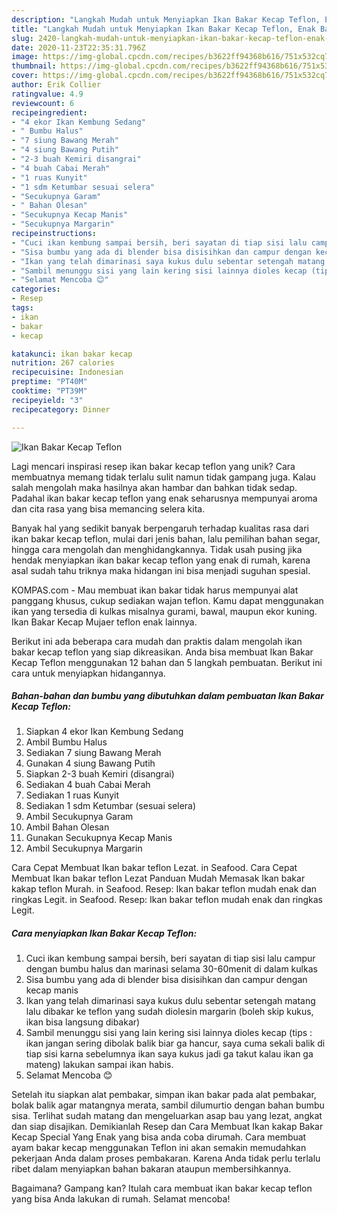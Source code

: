 ```yaml
---
description: "Langkah Mudah untuk Menyiapkan Ikan Bakar Kecap Teflon, Enak Banget"
title: "Langkah Mudah untuk Menyiapkan Ikan Bakar Kecap Teflon, Enak Banget"
slug: 2420-langkah-mudah-untuk-menyiapkan-ikan-bakar-kecap-teflon-enak-banget
date: 2020-11-23T22:35:31.796Z
image: https://img-global.cpcdn.com/recipes/b3622ff94368b616/751x532cq70/ikan-bakar-kecap-teflon-foto-resep-utama.jpg
thumbnail: https://img-global.cpcdn.com/recipes/b3622ff94368b616/751x532cq70/ikan-bakar-kecap-teflon-foto-resep-utama.jpg
cover: https://img-global.cpcdn.com/recipes/b3622ff94368b616/751x532cq70/ikan-bakar-kecap-teflon-foto-resep-utama.jpg
author: Erik Collier
ratingvalue: 4.9
reviewcount: 6
recipeingredient:
- "4 ekor Ikan Kembung Sedang"
- " Bumbu Halus"
- "7 siung Bawang Merah"
- "4 siung Bawang Putih"
- "2-3 buah Kemiri disangrai"
- "4 buah Cabai Merah"
- "1 ruas Kunyit"
- "1 sdm Ketumbar sesuai selera"
- "Secukupnya Garam"
- " Bahan Olesan"
- "Secukupnya Kecap Manis"
- "Secukupnya Margarin"
recipeinstructions:
- "Cuci ikan kembung sampai bersih, beri sayatan di tiap sisi lalu campur dengan bumbu halus dan marinasi selama 30-60menit di dalam kulkas"
- "Sisa bumbu yang ada di blender bisa disisihkan dan campur dengan kecap manis"
- "Ikan yang telah dimarinasi saya kukus dulu sebentar setengah matang lalu dibakar ke teflon yang sudah diolesin margarin (boleh skip kukus, ikan bisa langsung dibakar)"
- "Sambil menunggu sisi yang lain kering sisi lainnya dioles kecap (tips : ikan jangan sering dibolak balik biar ga hancur, saya cuma sekali balik di tiap sisi karna sebelumnya ikan saya kukus jadi ga takut kalau ikan ga mateng) lakukan sampai ikan habis."
- "Selamat Mencoba 😊"
categories:
- Resep
tags:
- ikan
- bakar
- kecap

katakunci: ikan bakar kecap 
nutrition: 267 calories
recipecuisine: Indonesian
preptime: "PT40M"
cooktime: "PT39M"
recipeyield: "3"
recipecategory: Dinner

---
```



![Ikan Bakar Kecap Teflon](https://img-global.cpcdn.com/recipes/b3622ff94368b616/751x532cq70/ikan-bakar-kecap-teflon-foto-resep-utama.jpg)

Lagi mencari inspirasi resep ikan bakar kecap teflon yang unik? Cara membuatnya memang tidak terlalu sulit namun tidak gampang juga. Kalau salah mengolah maka hasilnya akan hambar dan bahkan tidak sedap. Padahal ikan bakar kecap teflon yang enak seharusnya mempunyai aroma dan cita rasa yang bisa memancing selera kita.

Banyak hal yang sedikit banyak berpengaruh terhadap kualitas rasa dari ikan bakar kecap teflon, mulai dari jenis bahan, lalu pemilihan bahan segar, hingga cara mengolah dan menghidangkannya. Tidak usah pusing jika hendak menyiapkan ikan bakar kecap teflon yang enak di rumah, karena asal sudah tahu triknya maka hidangan ini bisa menjadi suguhan spesial.

KOMPAS.com - Mau membuat ikan bakar tidak harus mempunyai alat panggang khusus, cukup sediakan wajan teflon. Kamu dapat menggunakan ikan yang tersedia di kulkas misalnya gurami, bawal, maupun ekor kuning. Ikan Bakar Kecap Mujaer teflon enak lainnya.


Berikut ini ada beberapa cara mudah dan praktis dalam mengolah ikan bakar kecap teflon yang siap dikreasikan. Anda bisa membuat Ikan Bakar Kecap Teflon menggunakan 12 bahan dan 5 langkah pembuatan. Berikut ini cara untuk menyiapkan hidangannya.

<!--inarticleads1-->

##### Bahan-bahan dan bumbu yang dibutuhkan dalam pembuatan Ikan Bakar Kecap Teflon:

1. Siapkan 4 ekor Ikan Kembung Sedang
1. Ambil  Bumbu Halus
1. Sediakan 7 siung Bawang Merah
1. Gunakan 4 siung Bawang Putih
1. Siapkan 2-3 buah Kemiri (disangrai)
1. Sediakan 4 buah Cabai Merah
1. Sediakan 1 ruas Kunyit
1. Sediakan 1 sdm Ketumbar (sesuai selera)
1. Ambil Secukupnya Garam
1. Ambil  Bahan Olesan
1. Gunakan Secukupnya Kecap Manis
1. Ambil Secukupnya Margarin


Cara Cepat Membuat Ikan bakar teflon Lezat. in Seafood. Cara Cepat Membuat Ikan bakar teflon Lezat Panduan Mudah Memasak Ikan bakar kakap teflon Murah. in Seafood. Resep: Ikan bakar teflon mudah enak dan ringkas Legit. in Seafood. Resep: Ikan bakar teflon mudah enak dan ringkas Legit. 

<!--inarticleads2-->

##### Cara menyiapkan Ikan Bakar Kecap Teflon:

1. Cuci ikan kembung sampai bersih, beri sayatan di tiap sisi lalu campur dengan bumbu halus dan marinasi selama 30-60menit di dalam kulkas
1. Sisa bumbu yang ada di blender bisa disisihkan dan campur dengan kecap manis
1. Ikan yang telah dimarinasi saya kukus dulu sebentar setengah matang lalu dibakar ke teflon yang sudah diolesin margarin (boleh skip kukus, ikan bisa langsung dibakar)
1. Sambil menunggu sisi yang lain kering sisi lainnya dioles kecap (tips : ikan jangan sering dibolak balik biar ga hancur, saya cuma sekali balik di tiap sisi karna sebelumnya ikan saya kukus jadi ga takut kalau ikan ga mateng) lakukan sampai ikan habis.
1. Selamat Mencoba 😊


Setelah itu siapkan alat pembakar, simpan ikan bakar pada alat pembakar, bolak balik agar matangnya merata, sambil dilumurtio dengan bahan bumbu sisa. Terlihat sudah matang dan mengeluarkan asap bau yang lezat, angkat dan siap disajikan. Demikianlah Resep dan Cara Membuat Ikan kakap Bakar Kecap Special Yang Enak yang bisa anda coba dirumah. Cara membuat ayam bakar kecap menggunakan Teflon ini akan semakin memudahkan pekerjaan Anda dalam proses pembakaran. Karena Anda tidak perlu terlalu ribet dalam menyiapkan bahan bakaran ataupun membersihkannya. 

Bagaimana? Gampang kan? Itulah cara membuat ikan bakar kecap teflon yang bisa Anda lakukan di rumah. Selamat mencoba!
